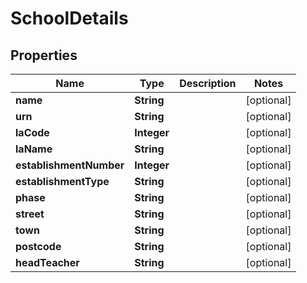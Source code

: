 
# SchoolDetails

## Properties
Name | Type | Description | Notes
------------ | ------------- | ------------- | -------------
**name** | **String** |  |  [optional]
**urn** | **String** |  |  [optional]
**laCode** | **Integer** |  |  [optional]
**laName** | **String** |  |  [optional]
**establishmentNumber** | **Integer** |  |  [optional]
**establishmentType** | **String** |  |  [optional]
**phase** | **String** |  |  [optional]
**street** | **String** |  |  [optional]
**town** | **String** |  |  [optional]
**postcode** | **String** |  |  [optional]
**headTeacher** | **String** |  |  [optional]



